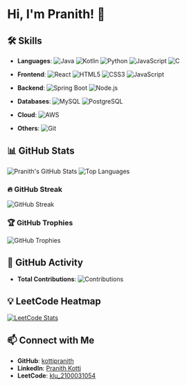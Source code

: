 # Hi, I'm Pranith! 👋

## 🛠️ Skills

- **Languages**:
  ![Java](https://img.shields.io/badge/Java-%23ED8B00.svg?style=flat&logo=java&logoColor=white)
  ![Kotlin](https://img.shields.io/badge/Kotlin-%230095D5.svg?style=flat&logo=kotlin&logoColor=white)
  ![Python](https://img.shields.io/badge/Python-%2314354C.svg?style=flat&logo=python&logoColor=white)
  ![JavaScript](https://img.shields.io/badge/JavaScript-%23323330.svg?style=flat&logo=javascript&logoColor=%23F7DF1E)
  ![C](https://img.shields.io/badge/C-%2300599C.svg?style=flat&logo=c&logoColor=white)  
- **Frontend**:
  ![React](https://img.shields.io/badge/React-%2320232a.svg?style=flat&logo=react&logoColor=%2361DAFB)
  ![HTML5](https://img.shields.io/badge/HTML5-%23E34F26.svg?style=flat&logo=html5&logoColor=white)
  ![CSS3](https://img.shields.io/badge/CSS3-%231572B6.svg?style=flat&logo=css3&logoColor=white)
  ![JavaScript](https://img.shields.io/badge/JavaScript-%23323330.svg?style=flat&logo=javascript&logoColor=%23F7DF1E)

- **Backend**:
  ![Spring Boot](https://img.shields.io/badge/Spring%20Boot-%236DB33F.svg?style=flat&logo=spring&logoColor=white)
  ![Node.js](https://img.shields.io/badge/Node.js-%2343853D.svg?style=flat&logo=node.js&logoColor=white)

- **Databases**:
  ![MySQL](https://img.shields.io/badge/MySQL-%2300f.svg?style=flat&logo=mysql&logoColor=white)
  ![PostgreSQL](https://img.shields.io/badge/PostgreSQL-%23336791.svg?style=flat&logo=postgresql&logoColor=white)

- **Cloud**:
  ![AWS](https://img.shields.io/badge/Amazon%20AWS-%23232F3E.svg?style=flat&logo=amazon-aws&logoColor=white)

- **Others**:
  ![Git](https://img.shields.io/badge/Git-%23F05033.svg?style=flat&logo=git&logoColor=white)


## 📊 GitHub Stats
![Pranith's GitHub Stats](https://github-readme-stats.vercel.app/api?username=kottipranith&show_icons=true&theme=radical)
![Top Languages](https://github-readme-stats.vercel.app/api/top-langs/?username=kottipranith&layout=compact&theme=radical)

### 🔥 GitHub Streak
![GitHub Streak](https://streak-stats.demolab.com?user=kottipranith&theme=radical)

### 🏆 GitHub Trophies
![GitHub Trophies](https://github-profile-trophy.vercel.app/?username=kottipranith&theme=radical)

## 🚀 GitHub Activity
- **Total Contributions**: ![Contributions](https://komarev.com/ghpvc/?username=kottipranith&label=Contributions&color=red&style=flat-square)


## 💡 LeetCode Heatmap
[![LeetCode Stats](https://leetcard.jacoblin.cool/klu_2100031054?theme=dark)](https://leetcode.com/klu_2100031054/)

## 📫 Connect with Me
- **GitHub**: [kottipranith](https://github.com/kottipranith)
- **LinkedIn**: [Pranith Kotti](https://www.linkedin.com/in/kotti-durga-sai-pranith-475870248/)
- **LeetCode**: [klu_2100031054](https://leetcode.com/klu_2100031054/)
